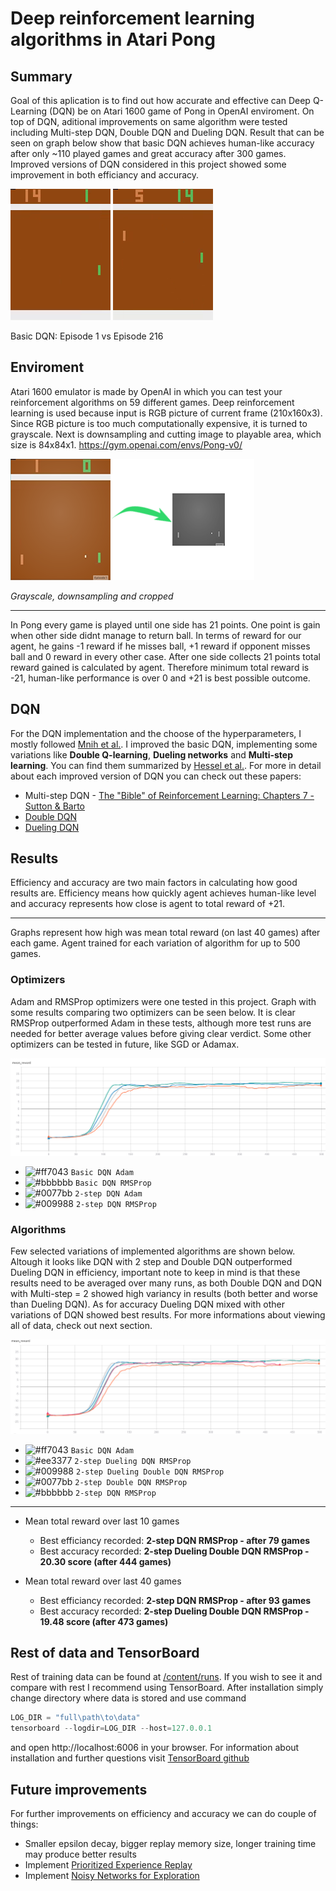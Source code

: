 # Deep reinforcement learning algorithms in Atari Pong

## Summary
  Goal of this aplication is to find out how accurate and effective can Deep Q-Learning (DQN) be on Atari 1600 game of Pong in OpenAI enviroment. On top of DQN, aditional improvements on same algorithm were tested including Multi-step DQN, Double DQN and Dueling DQN. Result that can be seen on graph below show that basic DQN achieves human-like accuracy after only ~110 played games and great accuracy after 300 games. Improved versions of DQN considered in this project showed some improvement in both efficiancy and accuracy.   
  
![Pong Gif](images/000.gif) 
![Pong Gif](images/216.gif)

Basic DQN: Episode 1 vs Episode 216

## Enviroment
  Atari 1600 emulator is made by OpenAI in which you can test your reinforcement algorithms on 59 different games. Deep reinforcement learning is used because input is RGB picture of current frame (210x160x3). Since RGB picture is too much computationally expensive, it is turned to grayscale. Next is downsampling and cutting image to playable area, which size is 84x84x1. https://gym.openai.com/envs/Pong-v0/
  
![](images/rgb_image.png)

*Grayscale, downsampling and cropped*  

---
  In Pong every game is played until one side has 21 points. One point is gain when other side didnt manage to return ball. In terms of reward for our agent, he gains -1 reward if he misses ball, +1 reward if opponent misses ball and 0 reward in every other case. After one side collects 21 points total reward gained is calculated by agent. Therefore minimum total reward is -21, human-like performance is over 0 and +21 is best possible outcome.

## DQN
  For the DQN implementation and the choose of the hyperparameters, I mostly followed [Mnih et al.](https://storage.googleapis.com/deepmind-media/dqn/DQNNaturePaper.pdf). I improved the basic DQN, implementing some variations like **Double Q-learning**, **Dueling networks** and **Multi-step learning**. You can find them summarized by [Hessel et al.](https://arxiv.org/pdf/1710.02298.pdf). 
  For more in detail about each improved version of DQN you can check out these papers:
  
  * Multi-step DQN - [The "Bible" of Reinforcement Learning: Chapters 7 - Sutton & Barto](https://www.amazon.com/Reinforcement-Learning-Introduction-Adaptive-Computation/dp/0262039249/ref=as_li_ss_tl?keywords=reinforcement+learning&qid=1567849400&s=gateway&sr=8-1&linkCode=sl1&tag=andreaaffilia-20&linkId=e05d8ab8146051d903abb166926f6bce&language=en_US&tag=andreaaffilia-20)
  * [Double DQN](https://arxiv.org/pdf/1509.06461.pdf)
  * [Dueling DQN](http://proceedings.mlr.press/v48/wangf16.pdf)

## Results
  Efficiency and accuracy are two main factors in calculating how good results are. Efficiency means how quickly agent achieves human-like level and accuracy represents how close is agent to total reward of +21.
  
---
  Graphs represent how high was mean total reward (on last 40 games) after each game. Agent trained for each variation of algorithm for up to 500 games.
  
### Optimizers
  Adam and RMSProp optimizers were one tested in this project. Graph with some results comparing two optimizers can be seen below. It is clear RMSProp outperformed Adam in these tests, although more test runs are needed for better average values before giving clear verdict. Some other optimizers can be tested in future, like SGD or Adamax.

![](images/graph_optim.png)

- ![#ff7043](https://via.placeholder.com/15/ff7043/000000?text=+) `Basic DQN Adam`
- ![#bbbbbb](https://via.placeholder.com/15/bbbbbb/000000?text=+) `Basic DQN RMSProp`
- ![#0077bb](https://via.placeholder.com/15/0077bb/000000?text=+) `2-step DQN Adam`
- ![#009988](https://via.placeholder.com/15/009988/000000?text=+) `2-step DQN RMSProp`

### Algorithms
  Few selected variations of implemented algorithms are shown below. Altough it looks like DQN with 2 step and Double DQN outperformed Dueling DQN in efficiency, important note to keep in mind is that these results need to be averaged over many runs, as both Double DQN and DQN with Multi-step = 2 showed high variancy in results (both better and worse than Dueling DQN). As for accuracy Dueling DQN mixed with other variations of DQN showed best results. For more informations about viewing all of data, check out next section.

![](images/graph_total.png)

- ![#ff7043](https://via.placeholder.com/15/ff7043/000000?text=+) `Basic DQN Adam`
- ![#ee3377](https://via.placeholder.com/15/ee3377/000000?text=+) `2-step Dueling DQN RMSProp`
- ![#009988](https://via.placeholder.com/15/009988/000000?text=+) `2-step Dueling Double DQN RMSProp`
- ![#0077bb](https://via.placeholder.com/15/0077bb/000000?text=+) `2-step Double DQN RMSProp`
- ![#bbbbbb](https://via.placeholder.com/15/bbbbbb/000000?text=+) `2-step DQN RMSProp`

---

  * Mean total reward over last 10 games
    * Best efficiancy recorded: **2-step DQN RMSProp - after 79 games**
    * Best accuracy recorded: **2-step Dueling Double DQN RMSProp - 20.30 score (after 444 games)**

  * Mean total reward over last 40 games
    * Best efficiancy recorded: **2-step DQN RMSProp - after 93 games**
    * Best accuracy recorded: **2-step Dueling Double DQN RMSProp - 19.48 score (after 473 games)**
    
## Rest of data and TensorBoard
  Rest of training data can be found at [/content/runs](https://github.com/leonjovanovic/deep-reinforcement-learning-atari-pong/tree/main/content/runs). If you wish to see it and compare with rest I recommend using TensorBoard. After installation simply change directory where data is stored and use command
  
```python
LOG_DIR = "full\path\to\data"
tensorboard --logdir=LOG_DIR --host=127.0.0.1
```
and open http://localhost:6006 in your browser.
For information about installation and further questions visit [TensorBoard github](https://github.com/tensorflow/tensorboard/blob/master/README.md)

## Future improvements
  For further improvements on efficiency and accuracy we can do couple of things:
  
  * Smaller epsilon decay, bigger replay memory size, longer training time may produce better results
  * Implement [Prioritized Experience Replay](https://arxiv.org/pdf/1511.05952.pdf)
  * Implement [Noisy Networks for Exploration](https://arxiv.org/pdf/1706.10295.pdf)
  


